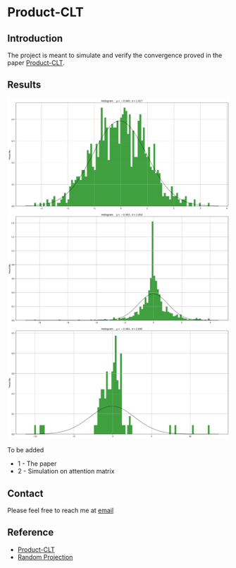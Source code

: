# Product-CLT

## Introduction

The project is meant to simulate and verify the convergence proved in the paper [Product-CLT](https://arxiv.org/abs/2106.14825).

## Results

![Product CLT1](./Product_CLT1.png '')
![Product CLT2](./Product_CLT2.png '')
![Product CLT3](./Product_CLT3.png '')


To be added                                
* 1 - The paper
* 2 - Simulation on attention matrix


## Contact
Please feel free to reach me at 
<a href="mailto:jt.duan@gatech.edu">email</a> 


## Reference
* [Product-CLT]()
* [Random Projection](https://home.ttic.edu/~gregory/courses/LargeScaleLearning/lectures/jl.pdf)
